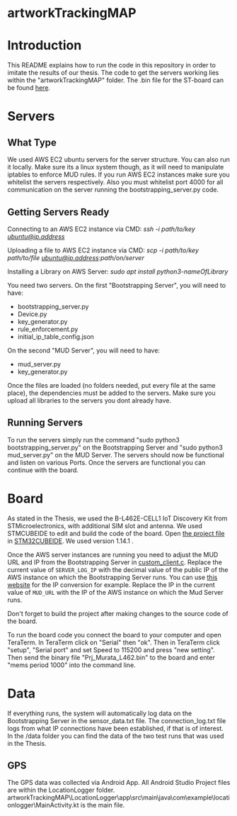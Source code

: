 # artworkTrackingMAP

# Introduction
This README explains how to run the code in this repository in order to imitate the results of our thesis.
The code to get the servers working lies within the "artworkTrackingMAP" folder. The .bin file for the ST-board can be found [here](DEMO-CERTIFY-BOOTSTRAPPING-v3(1)/DEMO-CERTIFY-BOOTSTRAPPING-v3/Projects/B_L462E/Demonstrations/Cellular/IDE/STM32CubeIDE/Debug/Prj_Murata_L462.bin).

# Servers
## What Type
We used AWS EC2 ubuntu servers for the server structure. You can also run it locally. Make sure its a linux system though, as it will need to manipulate iptables to enforce MUD rules. If you run AWS EC2 instances make sure you whitelist the servers respectively. Also you must whitelist port 4000 for all communication on the server running the bootstrapping_server.py code. 

## Getting Servers Ready

Connecting to an AWS EC2 instance via CMD:
*ssh -i path/to/key ubuntu@ip.address*

Uploading a file to AWS EC2 instance via CMD:
*scp -i path/to/key path/to/file ubuntu@ip.address:path/on/server*

Installing a Library on AWS Server:
*sudo apt install python3-nameOfLibrary*

You need two servers. On the first "Bootstrapping Server", you will need to have:
* bootstrapping_server.py
* Device.py
* key_generator.py
* rule_enforcement.py
* initial_ip_table_config.json

On the second "MUD Server", you will need to have:
* mud_server.py
* key_generator.py

Once the files are loaded (no folders needed, put every file at the same place), the dependencies must be added to the servers. Make sure you upload all libraries to the servers you dont already have.

## Running Servers
To run the servers simply run the command "sudo python3 bootstrapping_server.py" on the Bootstrapping Server and "sudo python3 mud_server.py" on the MUD Server. The servers should now be functional and listen on various Ports. Once the servers are functional you can continue with the board.


# Board
As stated in the Thesis, we used the B-L462E-CELL1 IoT Discovery Kit from STMicroelectronics, with additional SIM slot and antenna. 
We used STMCUBEIDE to edit and build the code of the board.
Open [the project file](DEMO-CERTIFY-BOOTSTRAPPING-v3(1)/DEMO-CERTIFY-BOOTSTRAPPING-v3/Projects/B_L462E/Demonstrations/Cellular/IDE/STM32CubeIDE) in [STM32CUBEIDE](https://www.st.com/content/st_com/en/stm32cubeide.html). We used version 1.14.1 .

Once the AWS server instances are running you need to adjust the MUD URL and IP from the Bootstrapping Server in [custom_client.c](DEMO-CERTIFY-BOOTSTRAPPING-v3(1)/DEMO-CERTIFY-BOOTSTRAPPING-v3/Middlewares/ST/STM32_Cellular/Samples/Custom/Src/custom_client.c).
Replace the current value of `SERVER_LOG_IP` with the decimal value of the public IP of the AWS instance on which the Bootstrapping Server runs. You can use [this website](https://tools.iplocation.net/ip-to-integer-converter) for the IP conversion for example.
Replace the IP in the current value of `MUD_URL` with the IP of the AWS instance on which the Mud Server runs.

Don't forget to build the project after making changes to the source code of the board.

To run the board code you connect the board to your computer and open TeraTerm. In TeraTerm click on "Serial" then "ok". Then in TeraTerm click "setup", "Serial port" and set Speed to 115200 and press "new setting". Then send the binary file "Prj_Murata_L462.bin" to the board and enter "mems period 1000" into the command line.

# Data
If everything runs, the system will automatically log data on the Bootstrapping Server in the sensor_data.txt file. The connection_log.txt file logs from what IP connections have been established, if that is of interest.
In the /data folder you can find the data of the two test runs that was used in the Thesis.

## GPS
The GPS data was collected via Android App. All Android Studio Project files are within the LocationLogger folder. 
artworkTrackingMAP\LocationLogger\app\src\main\java\com\example\locationlogger\MainActivity.kt is the main file.
